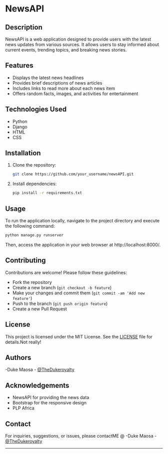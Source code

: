 
# NewsAPI

## Description

NewsAPI is a web application designed to provide users with the latest news updates from various sources. It allows users to stay informed about current events, trending topics, and breaking news stories.

## Features

- Displays the latest news headlines
- Provides brief descriptions of news articles
- Includes links to read more about each news item
- Offers random facts, images, and activities for entertainment

## Technologies Used

- Python
- Django
- HTML
- CSS

## Installation

1. Clone the repository:
   ```bash
   git clone https://github.com/your_username/newsAPI.git
   ```
2. Install dependencies:
   ```bash
   pip install -r requirements.txt
   ```

## Usage

To run the application locally, navigate to the project directory and execute the following command:
```bash
python manage.py runserver
```
Then, access the application in your web browser at http://localhost:8000/.

## Contributing

Contributions are welcome! Please follow these guidelines:
- Fork the repository
- Create a new branch (`git checkout -b feature`)
- Make your changes and commit them (`git commit -am 'Add new feature'`)
- Push to the branch (`git push origin feature`)
- Create a new Pull Request

## License

This project is licensed under the MIT License. See the [LICENSE](LICENSE) file for details.Not really!

## Authors
-Duke Maosa - [@TheDukeroyalty](https://github.com/TheDukeroyalty/myNewsAPI.git)

## Acknowledgements

- NewsAPI for providing the news data
- Bootstrap for the responsive design
- PLP Africa

## Contact

For inquiries, suggestions, or issues, please contactME @ -Duke Maosa - [@TheDukeroyalty](https://github.com/TheDukeroyalty)

---
